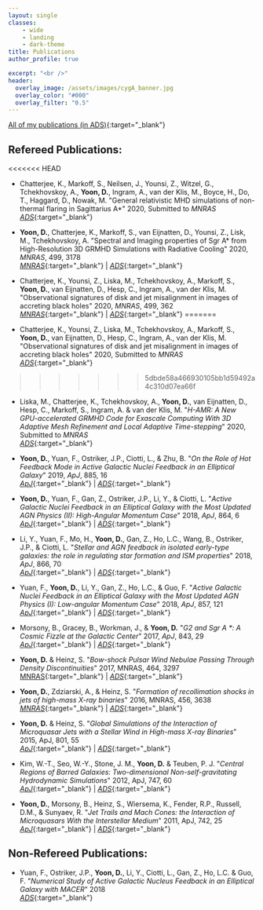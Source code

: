 ```yaml
---
layout: single
classes:
    - wide
    - landing
    - dark-theme
title: Publications
author_profile: true

excerpt: "<br />"
header:
  overlay_image: /assets/images/cygA_banner.jpg
  overlay_color: "#000"
  overlay_filter: "0.5"
---
```


[All of my publications (in ADS)](https://ui.adsabs.harvard.edu/search/filter_database_fq_database=AND&filter_database_fq_database=database%3A%22astronomy%22&fq=%7B!type%3Daqp%20v%3D%24fq_database%7D&fq_database=(database%3A%22astronomy%22)&p_=0&q=-docs(e3a0bb9e6161655ec80fcde0f9ba7886)%20author%3A%22Yoon%2C%20Doosoo%22%20year%3A2011-&sort=date%20desc%2C%20bibcode%20desc){:target="_blank"}

<!-- 
(https://ui.adsabs.harvard.edu/search/p_=0&q=docs(2aee04c8f4b6d09b6d0e56406cf82949)&sort=date%20desc%2C%20bibcode%20desc){:target="_blank"}
-->

## Refereed Publications:

<<<<<<< HEAD
* Chatterjee, K., Markoff, S., Neilsen, J., Younsi, Z., Witzel, G., Tchekhovskoy, A., **Yoon, D.**, Ingram, A., van der Klis, M., Boyce, H., Do, T., Haggard, D., Nowak, M. "General relativistic MHD simulations of non-thermal flaring in Sagittarius A*" 2020, Submitted to _MNRAS_ <br />
  [_ADS_](https://ui.adsabs.harvard.edu/abs/2020arXiv201108904C/abstract){:target="_blank"}

* **Yoon, D.**, Chatterjee, K., Markoff, S., van Eijnatten, D., Younsi, Z., Lisk, M., Tchekhovskoy, A. "Spectral and Imaging properties of Sgr A* from High-Resolution 3D GRMHD Simulations with Radiative Cooling" 2020, _MNRAS_, 499, 3178 <br />
  [_MNRAS_](https://academic.oup.com/mnras/article/499/3/3178/5917103){:target="_blank"} | [_ADS_](https://ui.adsabs.harvard.edu/abs/2020arXiv200914227Y/abstract){:target="_blank"}

* Chatterjee, K., Younsi, Z., Liska, M., Tchekhovskoy, A., Markoff, S., **Yoon, D.**, van Eijnatten, D., Hesp, C., Ingram, A., van der Klis, M. "Observational signatures of disk and jet misalignment in images of accreting black holes" 2020, _MNRAS_, 499, 362 <br />
  [_MNRAS_](https://academic.oup.com/mnras/advance-article/doi/10.1093/mnras/staa2718/5902418){:target="_blank"} | [_ADS_](https://ui.adsabs.harvard.edu/abs/2020arXiv200208386C/abstract){:target="_blank"}
=======
* Chatterjee, K., Younsi, Z., Liska, M., Tchekhovskoy, A., Markoff, S., **Yoon, D.**, van Eijnatten, D., Hesp, C., Ingram, A., van der Klis, M. "Observational signatures of disk and jet misalignment in images of accreting black holes" 2020, Submitted to _MNRAS_ <br />
  [_ADS_](https://ui.adsabs.harvard.edu/abs/2020arXiv200208386C/abstract){:target="_blank"}
>>>>>>> 5dbde58a466930105bb1d59492a4c310d07ea66f

* Liska, M., Chatterjee, K., Tchekhovskoy, A., **Yoon, D.**, van Eijnatten, D., Hesp, C., Markoff, S., Ingram, A. & van der Klis, M. "*H-AMR: A New GPU-accelerated GRMHD Code for Exascale Computing With 3D Adaptive Mesh Refinement and Local Adaptive Time-stepping*" 2020, Submitted to _MNRAS_ <br />
  [_ADS_](https://ui.adsabs.harvard.edu/abs/2019arXiv191210192L/abstract){:target="_blank"}

* **Yoon, D.**, Yuan, F., Ostriker, J.P., Ciotti, L., & Zhu, B. "*On the Role of Hot Feedback Mode in Active Galactic Nuclei Feedback in an Elliptical Galaxy*" 2019, _ApJ_, 885, 16 <br />
  [_ApJ_](http://dx.doi.org/10.3847/1538-4357/ab45e8){:target="_blank"} | [_ADS_](https://ui.adsabs.harvard.edu/abs/2019ApJ...885...16Y/abstract){:target="_blank"}

* **Yoon, D.**, Yuan, F., Gan, Z., Ostriker, J.P., Li, Y., & Ciotti, L. "*Active Galactic Nuclei Feedback in an Elliptical Galaxy with the Most Updated AGN Physics (II): High-Angular Momentum Case*" 2018, _ApJ_, 864, 6 <br />
  [_ApJ_](http://dx.doi.org/10.3847/1538-4357/aad37e){:target="_blank"} | [_ADS_](https://ui.adsabs.harvard.edu/abs/2018ApJ...864....6Y/abstract){:target="_blank"}

* Li, Y., Yuan, F., Mo, H., **Yoon, D.**, Gan, Z., Ho, L.C., Wang, B., Ostriker, J.P., & Ciotti, L. "*Stellar and AGN feedback in isolated early-type galaxies: the role in regulating star formation and ISM properties*" 2018, _ApJ_, 866, 70 <br />
  [_ApJ_](http://dx.doi.org/10.3847/1538-4357/aade8b){:target="_blank"} | [_ADS_](https://ui.adsabs.harvard.edu/abs/2018ApJ...866...70L/abstract){:target="_blank"}

* Yuan, F., **Yoon, D.**, Li, Y., Gan, Z., Ho, L.C., & Guo, F. "*Active Galactic Nuclei Feedback in an Elliptical Galaxy with the Most Updated AGN Physics (I): Low-angular Momentum Case*" 2018, _ApJ_, 857, 121 <br />
  [_ApJ_](http://dx.doi.org/10.3847/1538-4357/aab8f8){:target="_blank"} | [_ADS_](https://ui.adsabs.harvard.edu/abs/2018ApJ...857..121Y/abstract){:target="_blank"}

* Morsony, B., Gracey, B., Workman, J., & **Yoon, D.** "*G2 and Sgr A \*: A Cosmic Fizzle at the Galactic Center*" 2017, _ApJ_, 843, 29 <br />
  [_ApJ_](http://dx.doi.org/10.3847/1538-4357/aa773d){:target="_blank"} | [_ADS_](https://ui.adsabs.harvard.edu/abs/2017ApJ...843...29M/abstract){:target="_blank"}

* **Yoon, D.** & Heinz, S. "*Bow-shock Pulsar Wind Nebulae Passing Through Density Discontinuities*" 2017, MNRAS, 464, 3297 <br />
  [MNRAS](http://www.dx.doi.org/10.1093/mnras/stw2590){:target="_blank"} | [_ADS_](https://ui.adsabs.harvard.edu/abs/2017MNRAS.464.3297Y/abstract){:target="_blank"}

* **Yoon, D.**, Zdziarski, A., & Heinz, S. "*Formation of recollimation shocks in jets of high-mass X-ray binaries*" 2016, MNRAS, 456, 3638 <br />
  [_MNRAS_](http://www.dx.doi.org/10.1093/mnras/stv2954){:target="_blank"} | [_ADS_](https://ui.adsabs.harvard.edu/abs/2016MNRAS.456.3638Y/abstract){:target="_blank"}

* **Yoon, D.** & Heinz, S. "*Global Simulations of the Interaction of Microquasar Jets with a Stellar Wind in High-mass X-ray Binaries*" 2015, ApJ, 801, 55 <br />
  [_ApJ_](http://dx.doi.org/10.1088/0004-637X/801/1/55){:target="_blank"} | [_ADS_](https://ui.adsabs.harvard.edu/abs/2015ApJ...801...55Y/abstract){:target="_blank"}

* Kim, W.-T., Seo, W.-Y., Stone, J. M., **Yoon, D.** & Teuben, P. J. "*Central Regions of Barred Galaxies: Two-dimensional Non-self-gravitating Hydrodynamic Simulations*" 2012, ApJ, 747, 60 <br />
  [_ApJ_](http://dx.doi.org/10.1088/0004-637X/747/1/60){:target="_blank"} | [_ADS_](https://ui.adsabs.harvard.edu/abs/2012ApJ...747...60K/abstract){:target="_blank"}

* **Yoon, D.**, Morsony, B., Heinz, S., Wiersema, K., Fender, R.P., Russell, D.M., & Sunyaev, R. "*Jet Trails and Mach Cones: the Interaction of Microquasars With the Interstellar Medium*" 2011, ApJ, 742, 25 <br />
  [_ApJ_](http://dx.doi.org/10.1088/0004-637X/742/1/25){:target="_blank"} | [_ADS_](https://ui.adsabs.harvard.edu/abs/2011ApJ...742...25Y/abstract){:target="_blank"}

## Non-Refereed Publications:

* Yuan, F., Ostriker, J.P., **Yoon, D.**, Li, Y., Ciotti, L., Gan, Z., Ho, L.C. & Guo, F. "*Numerical Study of Active Galactic Nucleus Feedback in an Elliptical Galaxy with MACER*" 2018 <br />
  [_ADS_](https://ui.adsabs.harvard.edu/abs/2018arXiv180705488Y/abstract){:target="_blank"}
